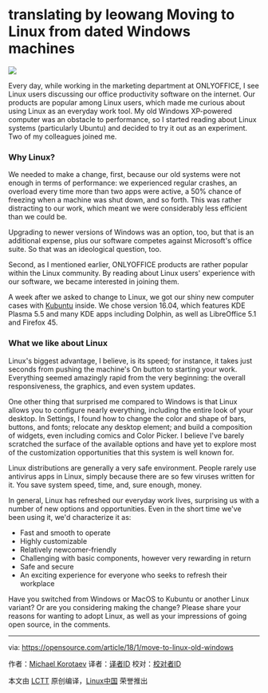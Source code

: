 translating by leowang
Moving to Linux from dated Windows machines
======

![](https://opensource.com/sites/default/files/styles/image-full-size/public/lead-images/1980s-computer-yearbook.png?itok=eGOYEKK-)

Every day, while working in the marketing department at ONLYOFFICE, I see Linux users discussing our office productivity software on the internet. Our products are popular among Linux users, which made me curious about using Linux as an everyday work tool. My old Windows XP-powered computer was an obstacle to performance, so I started reading about Linux systems (particularly Ubuntu) and decided to try it out as an experiment. Two of my colleagues joined me.

### Why Linux?

We needed to make a change, first, because our old systems were not enough in terms of performance: we experienced regular crashes, an overload every time more than two apps were active, a 50% chance of freezing when a machine was shut down, and so forth. This was rather distracting to our work, which meant we were considerably less efficient than we could be.

Upgrading to newer versions of Windows was an option, too, but that is an additional expense, plus our software competes against Microsoft's office suite. So that was an ideological question, too.

Second, as I mentioned earlier, ONLYOFFICE products are rather popular within the Linux community. By reading about Linux users' experience with our software, we became interested in joining them.

A week after we asked to change to Linux, we got our shiny new computer cases with [Kubuntu][1] inside. We chose version 16.04, which features KDE Plasma 5.5 and many KDE apps including Dolphin, as well as LibreOffice 5.1 and Firefox 45.

### What we like about Linux

Linux's biggest advantage, I believe, is its speed; for instance, it takes just seconds from pushing the machine's On button to starting your work. Everything seemed amazingly rapid from the very beginning: the overall responsiveness, the graphics, and even system updates.

One other thing that surprised me compared to Windows is that Linux allows you to configure nearly everything, including the entire look of your desktop. In Settings, I found how to change the color and shape of bars, buttons, and fonts; relocate any desktop element; and build a composition of widgets, even including comics and Color Picker. I believe I've barely scratched the surface of the available options and have yet to explore most of the customization opportunities that this system is well known for.

Linux distributions are generally a very safe environment. People rarely use antivirus apps in Linux, simply because there are so few viruses written for it. You save system speed, time, and, sure enough, money.

In general, Linux has refreshed our everyday work lives, surprising us with a number of new options and opportunities. Even in the short time we've been using it, we'd characterize it as:

  * Fast and smooth to operate
  * Highly customizable
  * Relatively newcomer-friendly
  * Challenging with basic components, however very rewarding in return
  * Safe and secure
  * An exciting experience for everyone who seeks to refresh their workplace



Have you switched from Windows or MacOS to Kubuntu or another Linux variant? Or are you considering making the change? Please share your reasons for wanting to adopt Linux, as well as your impressions of going open source, in the comments.

--------------------------------------------------------------------------------

via: https://opensource.com/article/18/1/move-to-linux-old-windows

作者：[Michael Korotaev][a]
译者：[译者ID](https://github.com/译者ID)
校对：[校对者ID](https://github.com/校对者ID)

本文由 [LCTT](https://github.com/LCTT/TranslateProject) 原创编译，[Linux中国](https://linux.cn/) 荣誉推出

[a]:https://opensource.com/users/michaelk
[1]:https://kubuntu.org/
